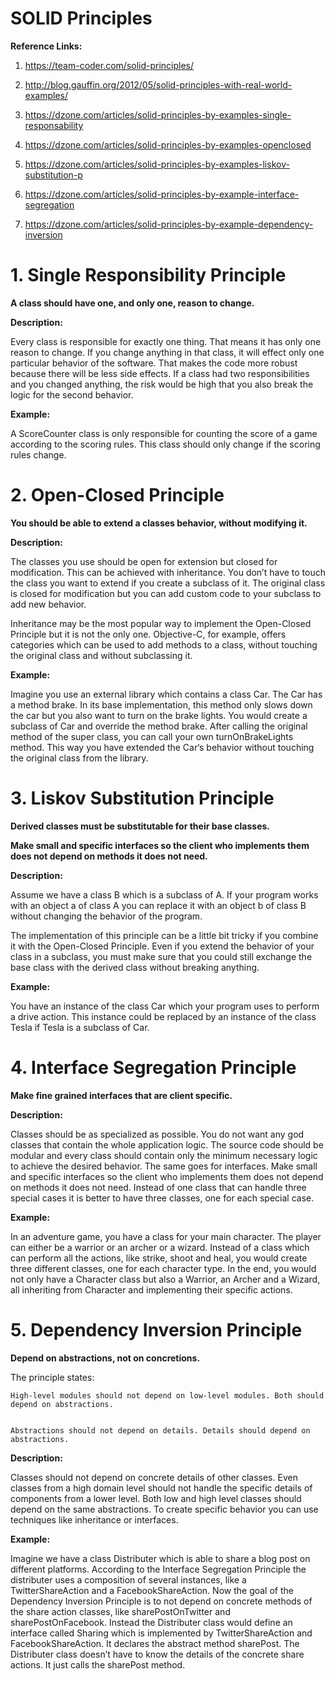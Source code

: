 # SOLID Principles

**Reference Links:**
1. https://team-coder.com/solid-principles/

2. http://blog.gauffin.org/2012/05/solid-principles-with-real-world-examples/

3. https://dzone.com/articles/solid-principles-by-examples-single-responsability

4. https://dzone.com/articles/solid-principles-by-examples-openclosed

5. https://dzone.com/articles/solid-principles-by-examples-liskov-substitution-p

6. https://dzone.com/articles/solid-principles-by-example-interface-segregation

7. https://dzone.com/articles/solid-principles-by-example-dependency-inversion




# 1. Single Responsibility Principle

**A class should have one, and only one, reason to change.**

**Description:**

Every class is responsible for exactly one thing. That means it has only one reason to change. If you change anything in that class, it will effect only one particular behavior of the software. That makes the code more robust because there will be less side effects. If a class had two responsibilities and you changed anything, the risk would be high that you also break the logic for the second behavior.

**Example:**

A ScoreCounter class is only responsible for counting the score of a game according to the scoring rules. This class should only change if the scoring rules change.


# 2. Open-Closed Principle

**You should be able to extend a classes behavior, without modifying it.**

**Description:**

The classes you use should be open for extension but closed for modification. This can be achieved with inheritance. You don’t have to touch the class you want to extend if you create a subclass of it. The original class is closed for modification but you can add custom code to your subclass to add new behavior.

Inheritance may be the most popular way to implement the Open-Closed Principle but it is not the only one. Objective-C, for example, offers categories which can be used to add methods to a class, without touching the original class and without subclassing it.

**Example:**

Imagine you use an external library which contains a class Car. The Car has a method brake. In its base implementation, this method only slows down the car but you also want to turn on the brake lights. You would create a subclass of Car and override the method brake. After calling the original method of the super class, you can call your own turnOnBrakeLights method. This way you have extended the Car‘s behavior without touching the original class from the library.

# 3. Liskov Substitution Principle

**Derived classes must be substitutable for their base classes.**

**Make small and specific interfaces so the client who implements them does not depend on methods it does not need.**

**Description:**

Assume we have a class B which is a subclass of A. If your program works with an object a of class A you can replace it with an object b of class B without changing the behavior of the program.

The implementation of this principle can be a little bit tricky if you combine it with the Open-Closed Principle. Even if you extend the behavior of your class in a subclass, you must make sure that you could still exchange the base class with the derived class without breaking anything.

**Example:**

You have an instance of the class Car which your program uses to perform a drive action. This instance could be replaced by an instance of the class Tesla if Tesla is a subclass of Car.

# 4. Interface Segregation Principle

**Make fine grained interfaces that are client specific.**

**Description:**

Classes should be as specialized as possible. You do not want any god classes that contain the whole application logic. The source code should be modular and every class should contain only the minimum necessary logic to achieve the desired behavior. The same goes for interfaces. Make small and specific interfaces so the client who implements them does not depend on methods it does not need. Instead of one class that can handle three special cases it is better to have three classes, one for each special case.

**Example:**

In an adventure game, you have a class for your main character. The player can either be a warrior or an archer or a wizard. Instead of a class which can perform all the actions, like strike, shoot and heal, you would create three different classes, one for each character type. In the end, you would not only have a Character class but also a Warrior, an Archer and a Wizard, all inheriting from Character and implementing their specific actions.

# 5. Dependency Inversion Principle

**Depend on abstractions, not on concretions.**


The principle states:


    High-level modules should not depend on low-level modules. Both should depend on abstractions.
    

    Abstractions should not depend on details. Details should depend on abstractions.


**Description:**

Classes should not depend on concrete details of other classes. Even classes from a high domain level should not handle the specific details of components from a lower level. Both low and high level classes should depend on the same abstractions. To create specific behavior you can use techniques like inheritance or interfaces.

**Example:**

Imagine we have a class Distributer which is able to share a blog post on different platforms. According to the Interface Segregation Principle the distributer uses a composition of several instances, like a TwitterShareAction and a FacebookShareAction. Now the goal of the Dependency Inversion Principle is to not depend on concrete methods of the share action classes, like sharePostOnTwitter and sharePostOnFacebook. Instead the Distributer class would define an interface called Sharing which is implemented by TwitterShareAction and FacebookShareAction. It declares the abstract method sharePost. The Distributer class doesn’t have to know the details of the concrete share actions. It just calls the sharePost method.
